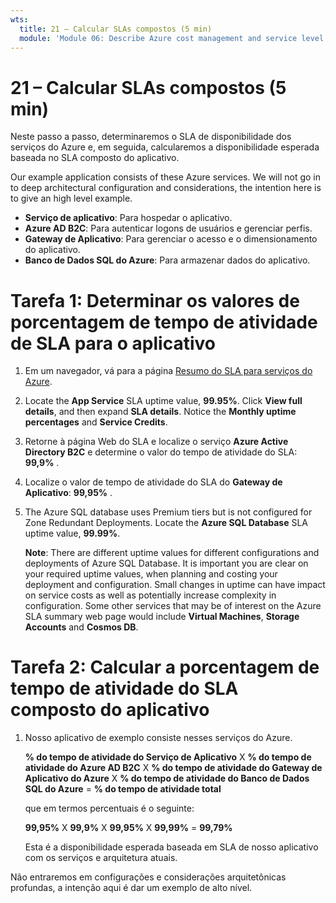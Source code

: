 ```yaml
---
wts:
  title: 21 – Calcular SLAs compostos (5 min)
  module: 'Module 06: Describe Azure cost management and service level agreements'
---
```

# <a name="21---calculate-composite-slas-5-min"></a>21 – Calcular SLAs compostos (5 min)

Neste passo a passo, determinaremos o SLA de disponibilidade dos serviços do Azure e, em seguida, calcularemos a disponibilidade esperada baseada no SLA composto do aplicativo.

Our example application consists of these Azure services. We will not go in to deep architectural configuration and considerations, the intention here is to give an high level example.

+ **Serviço de aplicativo**: Para hospedar o aplicativo.
+ **Azure AD B2C**: Para autenticar logons de usuários e gerenciar perfis.
+ **Gateway de Aplicativo**: Para gerenciar o acesso e o dimensionamento do aplicativo. 
+ **Banco de Dados SQL do Azure**: Para armazenar dados do aplicativo. 

# <a name="task-1-determine-the-sla-uptime-percentage-values-for-our-application"></a>Tarefa 1: Determinar os valores de porcentagem de tempo de atividade de SLA para o aplicativo

1. Em um navegador, vá para a página [Resumo do SLA para serviços do Azure](https://azure.microsoft.com/en-us/support/legal/sla/summary/).

2. Locate the <bpt id="p1">**</bpt>App Service<ept id="p1">**</ept> SLA uptime value, <bpt id="p2">**</bpt>99.95%<ept id="p2">**</ept>. Click <bpt id="p1">**</bpt>View full details<ept id="p1">**</ept>, and then expand <bpt id="p2">**</bpt>SLA details<ept id="p2">**</ept>. Notice the <bpt id="p1">**</bpt>Monthly uptime percentages<ept id="p1">**</ept> and <bpt id="p2">**</bpt>Service Credits<ept id="p2">**</ept>.

3. Retorne à página Web do SLA e localize o serviço **Azure Active Directory B2C** e determine o valor do tempo de atividade do SLA: **99,9%** . 

4. Localize o valor de tempo de atividade do SLA do **Gateway de Aplicativo**: **99,95%** . 

5. The Azure SQL database uses Premium tiers but is not configured for Zone Redundant Deployments. Locate the <bpt id="p1">**</bpt>Azure SQL Database<ept id="p1">**</ept> SLA uptime value, <bpt id="p2">**</bpt>99.99%<ept id="p2">**</ept>. 

    <bpt id="p1">**</bpt>Note<ept id="p1">**</ept>: There are different uptime values for different configurations and deployments of Azure SQL Database. It is important you are clear on your required uptime values, when planning and costing your deployment and configuration. Small changes in uptime can have impact on service costs as well as potentially increase complexity in configuration. Some other services that may be of interest on the Azure SLA summary web page would include <bpt id="p1">**</bpt>Virtual Machines<ept id="p1">**</ept>, <bpt id="p2">**</bpt>Storage Accounts<ept id="p2">**</ept> and <bpt id="p3">**</bpt>Cosmos DB<ept id="p3">**</ept>.

# <a name="task-2-calculate-the-application-composite-sla-percentage-uptime"></a>Tarefa 2: Calcular a porcentagem de tempo de atividade do SLA composto do aplicativo

1. Nosso aplicativo de exemplo consiste nesses serviços do Azure.

    **% do tempo de atividade do Serviço de Aplicativo** X **% do tempo de atividade do Azure AD B2C** X **% do tempo de atividade do Gateway de Aplicativo do Azure** X **% do tempo de atividade do Banco de Dados SQL do Azure** =  **% do tempo de atividade total**

    que em termos percentuais é o seguinte:

    **99,95%** X **99,9%** X **99,95%** X **99,99%**  = **99,79%**

    Esta é a disponibilidade esperada baseada em SLA de nosso aplicativo com os serviços e arquitetura atuais.

Não entraremos em configurações e considerações arquitetônicas profundas, a intenção aqui é dar um exemplo de alto nível.
